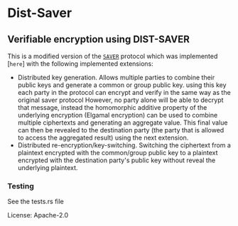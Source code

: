 # Dist-Saver

## Verifiable encryption using DIST-SAVER
This is a modified version of the [`SAVER`] protocol which was implemented [`here`] with the following implemented extensions:
- Distributed key generation. Allows multiple parties to combine their public keys and generate a common or group public key. using this key each party in the protocol can encrypt and verify in the same way as the original saver protocol However, no party alone will be able to decrypt that message, instead the homomorphic additive property of the underlying encryption (Elgamal encryption) can be used to combine multiple ciphertexts and generating an aggregate value. This final value can then be revealed to the destination party (the party that is allowed to access the aggregated result) using the next extension.
- Distributed re-encryption/key-switching. Switching the ciphertext from a plaintext encrypted with the common/group public key to a plaintext encrypted with the destination party's public key without reveal the underlying plaintext. 

### Testing
See the tests.rs file

[`SAVER`]: https://eprint.iacr.org/2019/1270
[`SAVER`]: https://github.com/docknetwork/crypto

License: Apache-2.0
